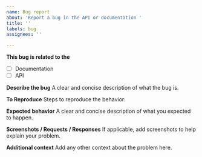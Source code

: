 ```yaml
---
name: Bug report
about: 'Report a bug in the API or documentation '
title: ''
labels: bug
assignees: ''

---
```


**This bug is related to the**

- [ ] Documentation
- [ ] API 

**Describe the bug**
A clear and concise description of what the bug is.

**To Reproduce**
Steps to reproduce the behavior:

**Expected behavior**
A clear and concise description of what you expected to happen.

**Screenshots / Requests / Responses**
If applicable, add screenshots to help explain your problem.

**Additional context**
Add any other context about the problem here.
